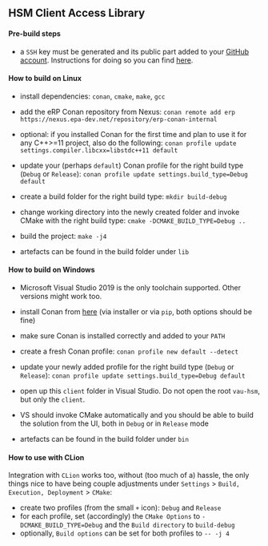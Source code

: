 ## HSM Client Access Library


#### Pre-build steps

- a `SSH` key must be generated and its public part added to your [GitHub account](https://github.ibmgcloud.net/settings/keys). Instructions for doing so you can find [here](https://docs.github.com/en/github/authenticating-to-github/generating-a-new-ssh-key-and-adding-it-to-the-ssh-agent).


#### How to build on Linux

- install dependencies: `conan`, `cmake`, `make`, `gcc`

- add the eRP Conan repository from Nexus: `conan remote add erp https://nexus.epa-dev.net/repository/erp-conan-internal`

- optional: if you installed Conan for the first time and plan to use it for any C++>=11 project, also do the following: `conan profile update settings.compiler.libcxx=libstdc++11 default`

- update your (perhaps `default`) Conan profile for the right build type (`Debug` or `Release`): `conan profile update settings.build_type=Debug default`

- create a build folder for the right build type: `mkdir build-debug`

- change working directory into the newly created folder and invoke CMake with the right build type: `cmake -DCMAKE_BUILD_TYPE=Debug ..`

- build the project: `make -j4`

- artefacts can be found in the build folder under `lib`


#### How to build on Windows

- Microsoft Visual Studio 2019 is the only toolchain supported. Other versions might work too.

- install Conan from [here](https://conan.io/downloads.html) (via installer or via `pip`, both options should be fine)

- make sure Conan is installed correctly and added to your `PATH`

- create a fresh Conan profile: `conan profile new default --detect`

- update your newly added profile for the right build type (`Debug` or `Release`): `conan profile update settings.build_type=Debug default`

- open up this `client` folder in Visual Studio. Do not open the root `vau-hsm`, but only the `client`.

- VS should invoke CMake automatically and you should be able to build the solution from the UI, both in `Debug` or in `Release` mode

- artefacts can be found in the build folder under `bin`


#### How to use with CLion

Integration with `CLion` works too, without (too much of a) hassle, the only things nice to have being couple adjustments under `Settings` > `Build, Execution, Deployment` > `CMake`:
- create two profiles (from the small `+` icon): `Debug` and `Release`
- for each profile, set (accordingly) the `CMake Options` to `-DCMAKE_BUILD_TYPE=Debug` and the `Build directory` to `build-debug`
- optionally, `Build options` can be set for both profiles to `-- -j 4`
